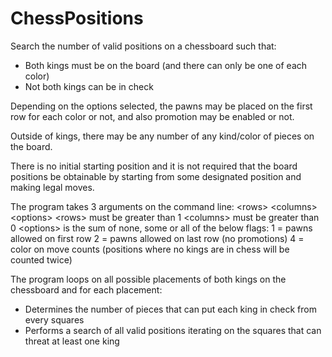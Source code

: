# ChessPositions

Search the number of valid positions on a chessboard such that:

- Both kings must be on the board (and there can only be one of each color)
- Not both kings can be in check

Depending on the options selected, the pawns may be placed on the first row for each color or not, and also promotion may be enabled or not.

Outside of kings, there may be any number of any kind/color of pieces on the board.

There is no initial starting position and it is not required that the board positions be obtainable by starting from some designated position and making legal moves.

The program takes 3 arguments on the command line: \<rows\> \<columns\> \<options\>
\<rows\> must be greater than 1
\<columns\> must be greater than 0
\<options\> is the sum of none, some or all of the below flags:
1 = pawns allowed on first row
2 = pawns allowed on last row (no promotions)
4 = color on move counts (positions where no kings are in chess will be counted twice)

The program loops on all possible placements of both kings on the chessboard and for each placement:

- Determines the number of pieces that can put each king in check from every squares
- Performs a search of all valid positions iterating on the squares that can threat at least one king
